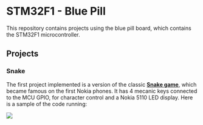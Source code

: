
# STM32F1 - Blue Pill

This repository contains projects using the blue pill board, which contains the STM32F1 microcontroller.

## Projects
### Snake
The first project implemented is a version of the classic **[Snake game](https://github.com/thiagopprado/STM32F1/tree/master/applications/snake)**, which became famous on the first Nokia phones.
It has 4 mecanic keys connected to the MCU GPIO, for character control and a Nokia 5110 LED display.
Here is a sample of the code running:

![](snake_example.gif)
